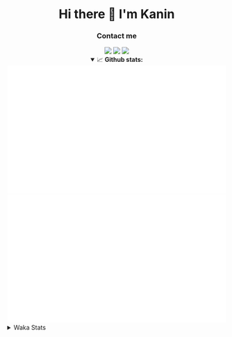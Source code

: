 <div align="center">
 <h1>Hi there 👋 I'm Kanin</h1>
 <h3>Contact me</h3>
 <a href="mailto:im@kanin.dev"><img src="https://img.shields.io/badge/gmail-%23D14836.svg?&style=for-the-badge&logo=gmail&logoColor=white"/></a>
 <a href="https://twitter.com/KaninTwt"><img src="https://img.shields.io/badge/twitter-%231DA1F2.svg?&style=for-the-badge&logo=twitter&logoColor=white"/></a>
 <a href="https://www.linkedin.com/in/KaninDev"><img src="https://img.shields.io/badge/linkedin-%230077B5.svg?&style=for-the-badge&logo=linkedin&logoColor=white"/></a>
<details open>
  <summary>📈 <b>Github stats:</b></summary>
  <img src="https://github.com/Kanin/Kanin/blob/master/scripts/GitHubStats/generated/overview.svg"/>
  <img src="https://github.com/Kanin/Kanin/blob/master/scripts/GitHubStats/generated/languages.svg"/>
</details>
</div>

<details>
 <summary>Waka Stats</summary>

<!--START_SECTION:waka-->
![Code Time](http://img.shields.io/badge/Code%20Time-2%2C622%20hrs%202%20mins-blue)

![Profile Views](http://img.shields.io/badge/Profile%20Views-0-blue)

![Lines of code](https://img.shields.io/badge/From%20Hello%20World%20I%27ve%20Written-788.2%20thousand%20lines%20of%20code-blue)

**🐱 My GitHub Data** 

> 📦 181.5 kB Used in GitHub's Storage 
 > 
> 🏆 75 Contributions in the Year 2025
 > 
> 🚫 Not Opted to Hire
 > 
> 📜 28 Public Repositories 
 > 
> 🔑 19 Private Repositories 
 > 
**I'm an Early 🐤** 

```text
🌞 Morning                3006 commits        ███████░░░░░░░░░░░░░░░░░░   27.63 % 
🌆 Daytime                3196 commits        ███████░░░░░░░░░░░░░░░░░░   29.38 % 
🌃 Evening                3132 commits        ███████░░░░░░░░░░░░░░░░░░   28.79 % 
🌙 Night                  1544 commits        ████░░░░░░░░░░░░░░░░░░░░░   14.19 % 
```
📅 **I'm Most Productive on Monday** 

```text
Monday                   2105 commits        █████░░░░░░░░░░░░░░░░░░░░   19.35 % 
Tuesday                  1576 commits        ████░░░░░░░░░░░░░░░░░░░░░   14.49 % 
Wednesday                1092 commits        ███░░░░░░░░░░░░░░░░░░░░░░   10.04 % 
Thursday                 1671 commits        ████░░░░░░░░░░░░░░░░░░░░░   15.36 % 
Friday                   1816 commits        ████░░░░░░░░░░░░░░░░░░░░░   16.69 % 
Saturday                 1045 commits        ██░░░░░░░░░░░░░░░░░░░░░░░   09.61 % 
Sunday                   1573 commits        ████░░░░░░░░░░░░░░░░░░░░░   14.46 % 
```


📊 **This Week I Spent My Time On** 

```text
🕑︎ Time Zone: America/New_York

💬 Programming Languages: 
SQL                      54 mins             ███████████████░░░░░░░░░░   60.23 % 
Python                   12 mins             ████░░░░░░░░░░░░░░░░░░░░░   14.11 % 
TypeScript               10 mins             ███░░░░░░░░░░░░░░░░░░░░░░   11.77 % 
Other                    10 mins             ███░░░░░░░░░░░░░░░░░░░░░░   11.38 % 
HTML                     1 min               ░░░░░░░░░░░░░░░░░░░░░░░░░   01.41 % 

🔥 Editors: 
VS Code                  1 hr 30 mins        █████████████████████████   100.00 % 

🐱‍💻 Projects: 
Site                     1 hr 30 mins        █████████████████████████   100.00 % 

💻 Operating System: 
Windows                  1 hr 30 mins        █████████████████████████   100.00 % 
```

**I Mostly Code in Python** 

```text
Python                   34 repos            ████████████████░░░░░░░░░   62.96 % 
Java                     7 repos             ███░░░░░░░░░░░░░░░░░░░░░░   12.96 % 
TypeScript               5 repos             ██░░░░░░░░░░░░░░░░░░░░░░░   09.26 % 
HTML                     3 repos             █░░░░░░░░░░░░░░░░░░░░░░░░   05.56 % 
Kotlin                   1 repo              ░░░░░░░░░░░░░░░░░░░░░░░░░   01.85 % 
```



**Timeline**

![Lines of Code chart](https://raw.githubusercontent.com/Kanin/Kanin/master/assets/bar_graph.png)


 Last Updated on 22/03/2025 19:05:22 UTC
<!--END_SECTION:waka-->
</details>
